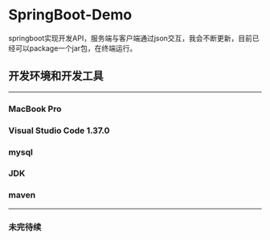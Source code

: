 # SpringBoot-Demo
springboot实现开发API，服务端与客户端通过json交互，我会不断更新，目前已经可以package一个jar包，在终端运行。

## **开发环境和开发工具**
---
### MacBook Pro 
### Visual Studio Code  1.37.0  
### mysql 
### JDK 
### maven 
---
### 未完待续
